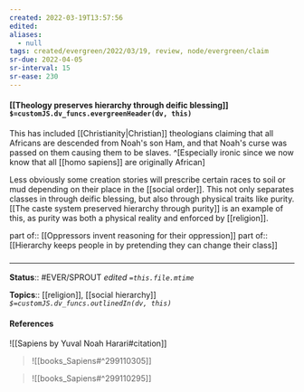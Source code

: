 ```yaml
---
created: 2022-03-19T13:57:56 
edited: 
aliases:
  - null
tags: created/evergreen/2022/03/19, review, node/evergreen/claim
sr-due: 2022-04-05
sr-interval: 15
sr-ease: 230
---
```


#### [[Theology preserves hierarchy through deific blessing]] `$=customJS.dv_funcs.evergreenHeader(dv, this)`

This has included [[Christianity|Christian]] theologians claiming that all Africans are descended from Noah's son Ham, and that Noah's curse was passed on them causing them to be slaves. 
^[Especially ironic since we now know that all [[homo sapiens]] are originally African]

Less obviously some creation stories will prescribe certain races to soil or mud depending on their place in the [[social order]]. 
This not only separates classes in through deific blessing, but also through physical traits like purity.
[[The caste system preserved hierarchy through purity]] is an example of this, as purity was both a physical reality and enforced by [[religion]].

part of:: [[Oppressors invent reasoning for their oppression]]
part of:: [[Hierarchy keeps people in by pretending they can change their class]]

### <hr class="footnote"/>

**Status**:: #EVER/SPROUT
*edited `=this.file.mtime`*

**Topics**:: [[religion]], [[social hierarchy]]
*`$=customJS.dv_funcs.outlinedIn(dv, this)`*

#### References

![[Sapiens by Yuval Noah Harari#citation]]

> ![[books_Sapiens#^299110305]]

> ![[books_Sapiens#^299110295]]
